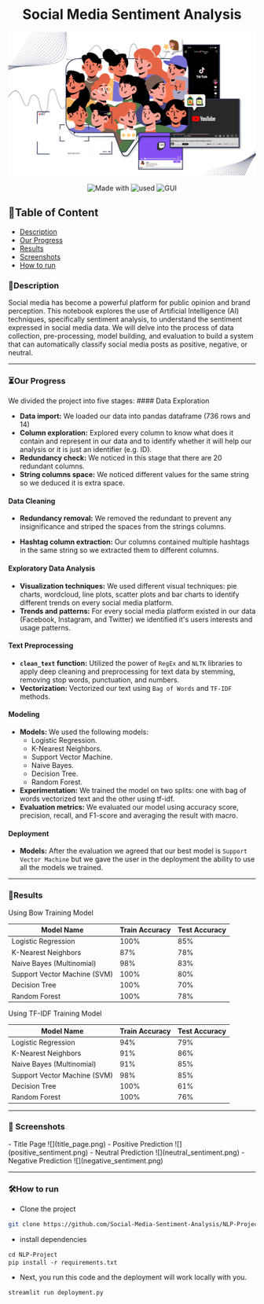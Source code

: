 

<div align="center">    
 
# Social Media Sentiment Analysis
![](intro_image.png)


![Made with](https://img.shields.io/badge/made_with-Python-green)
![used](http://img.shields.io/badge/used-nltk_&_sklearn-blue)
![GUI](http://img.shields.io/badge/GUI-Streamlit-red)
 



</div>

## 📃Table of Content
- [Description](#-description)
- [Our Progress](#-our-progress)
- [Results](#-results)
- [Screenshots](#-screenshots)
- [How to run](#-how-to-run)
 
<h3 id="-description">🚀Description</h3>   
Social media has become a powerful platform for public opinion and brand perception.  This notebook explores the use of Artificial Intelligence (AI) techniques, specifically sentiment analysis, to understand the sentiment expressed in social media data.  We will delve into the process of data collection, pre-processing, model building, and evaluation to build a system that can automatically classify social media posts as positive, negative, or neutral.

-------------      
 
<h3 id="-our-progress">⏳Our Progress</h3>
We divided the project into five stages:
#### Data Exploration

* **Data import:** We loaded our data into pandas dataframe (736 rows and 14)
* **Column exploration:** Explored every column to know what does it contain and represent in our data and to identify whether it will help our analysis or it is just an identifier (e.g. ID).
* **Redundancy check:** We noticed in this stage that there are 20 redundant columns.
* **String columns space:** We noticed different values for the same string so we deduced it is extra space.

#### Data Cleaning

* **Redundancy removal:** We removed the redundant to prevent any insignificance and striped the spaces from the strings columns.

* **Hashtag column extraction:** Our columns contained multiple hashtags in the same string so we extracted them to different columns.

#### Exploratory Data Analysis

* **Visualization techniques:** We used different visual techniques: pie charts, wordcloud, line plots, scatter plots and bar charts to identify different trends on every social media platform.
* **Trends and patterns:** For every social media platform existed in our data (Facebook, Instagram, and Twitter) we identified it's users interests and usage patterns.

#### Text Preprocessing

* **`clean_text` function:** Utilized the power of `RegEx` and `NLTK` libraries to apply deep cleaning and preprocessing for text data by stemming, removing stop words, punctuation, and numbers.
* **Vectorization:** Vectorized our text using `Bag of Words` and `TF-IDF` methods.

#### Modeling

* **Models:** We used the following models:
  - Logistic Regression.
  - K-Nearest Neighbors.
  - Support Vector Machine.
  - Naive Bayes.
  - Decision Tree.
  - Random Forest. 
* **Experimentation:** We trained the model on two splits: one with bag of words vectorized text and the other using tf-idf.
* **Evaluation metrics:** We evaluated our model using accuracy score, precision, recall, and F1-score and averaging the result with macro.



#### Deployment
* **Models:** After the evaluation we agreed that our best model is `Support Vector Machine` but we gave the user in the deployment the ability to use all the models we trained.

 -------------       
<h3 id="-results">🔬Results</h3>

Using Bow Training Model

| Model Name | Train Accuracy | Test Accuracy |
|---|---|---|
| Logistic Regression | 100% | 85% |
| K-Nearest Neighbors | 87% | 78% |
| Naive Bayes (Multinomial) | 98% | 83% |
| Support Vector Machine (SVM) | 100% | 80% |
| Decision Tree | 100% | 70% |
| Random Forest | 100% | 78% |
  
 Using TF-IDF Training Model

| Model Name | Train Accuracy | Test Accuracy |
|---|---|---|
| Logistic Regression | 94% | 79% |
| K-Nearest Neighbors | 91% | 86% |
| Naive Bayes (Multinomial) | 91% | 85% |
| Support Vector Machine (SVM) | 98% | 85% |
| Decision Tree | 100% | 61% |
| Random Forest | 100% | 76% |

--------------    
<h3 id="-screenshots">📸 Screenshots</h3>
- Title Page
![](title_page.png)    
- Positive Prediction
![](positive_sentiment.png)     
- Neutral Prediction
![](neutral_sentiment.png)   
- Negative Prediction
![](negative_sentiment.png)

 -------------     
<h3 id="-how-to-run">🛠️How to run</h3>

- Clone the project   
```bash  
git clone https://github.com/Social-Media-Sentiment-Analysis/NLP-Project
```
- install dependencies
```bach  
cd NLP-Project 
pip install -r requirements.txt
```   
 - Next, you run this code and the deployment will work locally with you.   
```bash
streamlit run deployment.py
```


  

